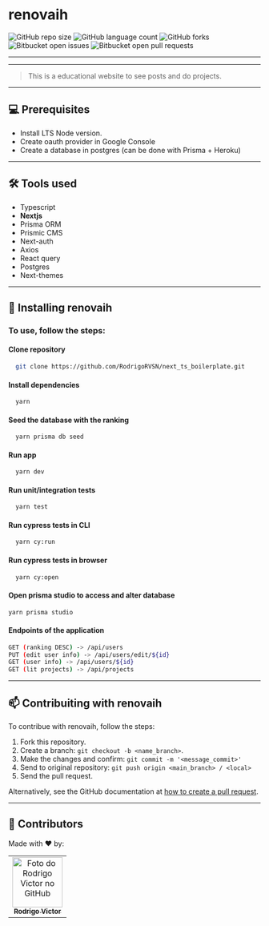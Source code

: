 # renovaih

<!--- https://shields.io --->

![GitHub repo size](https://img.shields.io/github/repo-size/rodrigorvsn/renovaih?style=for-the-badge)
![GitHub language count](https://img.shields.io/github/languages/count/rodrigorvsn/renovaih?style=for-the-badge)
![GitHub forks](https://img.shields.io/github/forks/rodrigorvsn/renovaih?style=for-the-badge)
![Bitbucket open issues](https://img.shields.io/bitbucket/issues/rodrigorvsn/renovaih?style=for-the-badge)
![Bitbucket open pull requests](https://img.shields.io/bitbucket/pr-raw/rodrigorvsn/renovaih?style=for-the-badge)

___
<!--- #################### mudar badges #################### --->





<!--- #################### mudar imagem exemplo #################### --->
___
> This is a educational website to see posts and do projects.
___
## 💻 Prerequisites

- Install LTS Node version.
- Create oauth provider in Google Console
- Create a database in postgres (can be done with Prisma + Heroku)

<!--- #################### mudar pré-requisitos  ####################--->
___
## 🛠 Tools used

- Typescript
- <b>Nextjs</b>
- Prisma ORM
- Prismic CMS
- Next-auth
- Axios
- React query
- Postgres
- Next-themes

<!--- #################### mudar ferramentas #################### --->

___

## 🚀 Installing renovaih

### To use, follow the steps:


#### Clone repository

```bash
  git clone https://github.com/RodrigoRVSN/next_ts_boilerplate.git
```

#### Install dependencies

```bash
  yarn
```

#### Seed the database with the ranking

```bash
  yarn prisma db seed
```

#### Run app

```bash
  yarn dev
```

#### Run unit/integration tests

```bash
  yarn test
```

#### Run cypress tests in CLI

```bash
  yarn cy:run
```

#### Run cypress tests in browser

```bash
  yarn cy:open
```

#### Open prisma studio to access and alter database

```bash
yarn prisma studio
```

#### Endpoints of the application

```bash
GET (ranking DESC) -> /api/users
PUT (edit user info) -> /api/users/edit/${id}
GET (user info) -> /api/users/${id}
GET (lit projects) -> /api/projects
```

___

## 📫 Contribuiting with renovaih

To contribue with renovaih, follow the steps:

1. Fork this repository.
2. Create a branch: `git checkout -b <name_branch>`.
3. Make the changes and confirm: `git commit -m '<message_commit>'`
4. Send to original repository: `git push origin <main_branch> / <local>`
5. Send the pull request.

Alternatively, see the GitHub documentation at [how to create a pull request](https://help.github.com/en/github/collaborating-with-issues-and-pull-requests/creating-a-pull-request).
___
## 🤝 Contributors

Made with ❤️ by:

<table>
  <tr>
    <td align="center">
      <a href="#">
        <img src="https://github.com/rodrigorvsn.png" width="100px;" alt="Foto do Rodrigo Victor no GitHub"/><br>
        <sub>
          <b>Rodrigo Victor</b>
        </sub>
      </a>
    </td>
  </tr>
</table>


